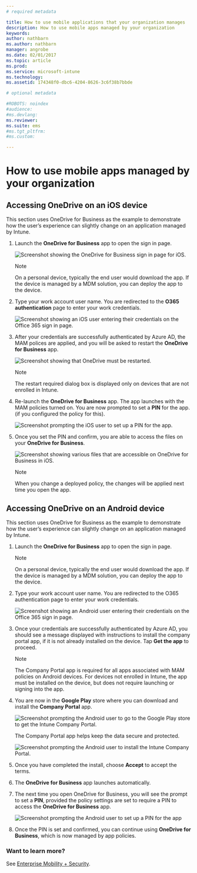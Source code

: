 ```yaml
---
# required metadata

title: How to use mobile applications that your organization manages
description: How to use mobile apps managed by your organization
keywords:
author: nathbarn
ms.author: nathbarn
manager: angrobe
ms.date: 02/01/2017
ms.topic: article
ms.prod:
ms.service: microsoft-intune
ms.technology:
ms.assetid: 174348f0-dbc6-4204-8626-3c6f38b7bbde

# optional metadata

#ROBOTS: noindex
#audience:
#ms.devlang:
ms.reviewer:
ms.suite: ems
#ms.tgt_pltfrm:
#ms.custom:

---
```


# How to use mobile apps managed by your organization

## Accessing OneDrive on an iOS device

This section uses OneDrive for Business as the example to demonstrate how the user’s experience can slightly change on an application managed by Intune.

1. Launch the **OneDrive for Business** app to open the sign in page.

   ![Screenshot showing the OneDrive for Business sign in page for iOS.](./media/ft-useMngdApps-1-launchOnedrive.png)
   > [!NOTE]
   > On a personal device, typically the end user would download the app. If the device is managed by a MDM solution, you can deploy the app to the device.

2. Type your work account user name. You are redirected to the **O365 authentication** page to enter your work credentials.

   ![Screenshot showing an iOS user entering their credentials on the Office 365 sign in page.](./media/ft-useMngdApps-2-enterName.png)
3. After your credentials are successfully authenticated by Azure AD, the MAM polices are applied, and you will be asked to restart the **OneDrive for Business** app.

   ![Screenshot showing that OneDrive must be restarted.](./media/ft-useMngdApps-3-restart.png)
   > [!NOTE]
   > The restart required dialog box is displayed only on devices that are not enrolled in Intune.

4. Re-launch the **OneDrive for Business** app. The app launches with the MAM policies turned on. You are now prompted to set a **PIN** for the app. (if you configured the policy for this).

   ![Screenshot prompting the iOS user to set up a PIN for the app.](./media/ft-useMngdApps-4-enterPIN.png)
5. Once you set the PIN and confirm, you are able to access the files on your **OneDrive for Business**.

   ![Screenshot showing various files that are accessible on OneDrive for Business in iOS.](./media/ft-useMngdApps-5-accessFiles.png)
   > [!NOTE]
   > When you change a deployed policy, the changes will be applied next time you open the app.

## Accessing OneDrive on an Android device
This section uses OneDrive for Business as the example to demonstrate how the user’s experience can slightly change on an application managed by Intune.
1. Launch the **OneDrive for Business** app to open the sign in page.
   > [!NOTE]
   > On a personal device, typically the end user would download the app. If the device is managed by a MDM solution, you can deploy the app to the device.

2. Type your work account user name. You are redirected to the O365 authentication page to enter your work credentials.

   ![Screenshot showing an Android user entering their credentials on the Office 365 sign in page.](./media/ft-useMngdApps-6-enterCreds.png)
3. Once your credentials are successfully authenticated by Azure AD, you should see a message displayed with instructions to install the company portal app, if it is not already installed on the device. Tap **Get the app** to proceed.
   > [!NOTE]
   > The Company Portal app is required for all apps associated with MAM policies on Android devices. For devices not enrolled in Intune, the app must be installed on the device, but does not require launching or signing into the app.

4. You are now in the **Google Play** store where you can download and install the **Company Portal** app.

   ![Screenshot prompting the Android user to go to the Google Play store to get the Intune Company Portal.](./media/ft-useMngdApps-7-installPortal.png)

   The Company Portal app helps keep the data secure and protected.
   
   ![Screenshot prompting the Android user to install the Intune Company Portal.](./media/ft-useMngdApps-8-intunePortal.png)
   
5. Once you have completed the install, choose **Accept** to accept the terms.
6. The **OneDrive for Business** app launches automatically.
7. The next time you open OneDrive for Business, you will see the prompt to set a **PIN**, provided the policy settings are set to require a PIN to access the **OneDrive for Business** app.

   ![Screenshot prompting the Android user to set up a PIN for the app](./media/ft-useMngdApps-9-setNewPIN.png)
8. Once the PIN is set and confirmed, you can continue using **OneDrive for Business**, which is now managed by app policies.

### Want to learn more?
See [Enterprise Mobility + Security](https://www.microsoft.com/en-us/server-cloud/enterprise-mobility/overview.aspx).
